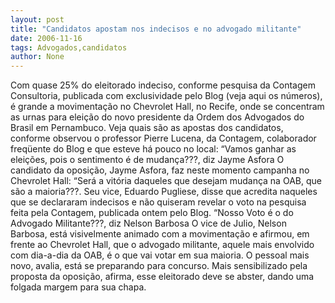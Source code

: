 ```yaml
---
layout: post
title: "Candidatos apostam nos indecisos e no advogado militante"
date: 2006-11-16
tags: Advogados,candidatos
author: None
---
```

Com quase 25% do eleitorado indeciso, conforme pesquisa da Contagem Consultoria, publicada com exclusividade pelo Blog (veja aqui os números), é grande a movimentação no Chevrolet Hall, no Recife, onde se concentram as urnas para eleição do novo presidente da Ordem dos Advogados do Brasil em Pernambuco.
Veja quais são as apostas dos candidatos, conforme observou o professor Pierre Lucena, da Contagem, colaborador freqüente do Blog e que esteve há pouco no local:
“Vamos ganhar as eleições, pois o sentimento é de mudança???, diz Jayme Asfora
O candidato da oposição, Jayme Asfora, faz neste momento campanha no Chevrolet Hall: “Será a vitória daqueles que desejam mudança na OAB, que são a maioria???. Seu vice, Eduardo Pugliese, disse que acredita naqueles que se declararam indecisos e não quiseram revelar o voto na pesquisa feita pela Contagem, publicada ontem pelo Blog.
“Nosso Voto é o do Advogado Militante???, diz Nelson Barbosa&nbsp;O vice de Julio, Nelson Barbosa, está visivelmente animado com a movimentação e afirmou, em frente ao Chevrolet Hall, que o advogado militante, aquele mais envolvido com dia-a-dia da OAB, é o que vai votar em sua maioria. O pessoal mais novo, avalia, está se preparando para concurso. Mais sensibilizado pela proposta da oposição, afirma, esse eleitorado deve se abster, dando uma folgada margem para sua chapa. 